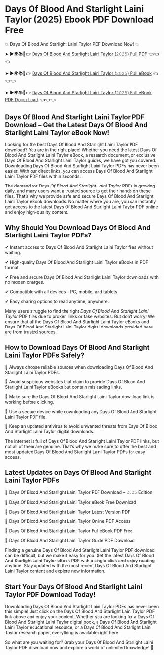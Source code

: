 # Days Of Blood And Starlight Laini Taylor (2025) Ebook PDF Download Free

💥 Days Of Blood And Starlight Laini Taylor PDF Download Now! 💥

➤ ►🌍📚📱👉 [Days Of Blood And Starlight Laini Taylor (𝟸𝟶𝟸𝟻) F𝚞ll PDF](https://getpdf.xyz/days-of-blood-and-starlight-laini-taylor) 👈👈👈


➤ ►🌍📚📱👉 [Days Of Blood And Starlight Laini Taylor (𝟸𝟶𝟸𝟻) F𝚞ll eBook](https://getpdf.xyz/days-of-blood-and-starlight-laini-taylor) 👈👈👈


➤ ►🌍📚📱👉 [Days Of Blood And Starlight Laini Taylor (𝟸𝟶𝟸𝟻) F𝚞ll eBook PDF D𝚘𝚠𝚗𝚕𝚘a𝚍](https://getpdf.xyz/days-of-blood-and-starlight-laini-taylor) 👈👈👈


## Days Of Blood And Starlight Laini Taylor PDF Download – Get the Latest Days Of Blood And Starlight Laini Taylor eBook Now!

Looking for the best Days Of Blood And Starlight Laini Taylor PDF download? You are in the right place! Whether you need the latest Days Of Blood And Starlight Laini Taylor eBook, a research document, or exclusive Days Of Blood And Starlight Laini Taylor guides, we have got you covered. Downloading Days Of Blood And Starlight Laini Taylor PDFs has never been easier. With our direct links, you can access Days Of Blood And Starlight Laini Taylor PDF files within seconds.

The demand for *Days Of Blood And Starlight Laini Taylor* PDFs is growing daily, and many users want a trusted source to get their hands on these files. That’s why we provide safe and secure Days Of Blood And Starlight Laini Taylor eBook downloads. No matter where you are, you can instantly get access to the latest Days Of Blood And Starlight Laini Taylor PDF online and enjoy high-quality content.

## Why Should You Download Days Of Blood And Starlight Laini Taylor PDFs?

✔ Instant access to Days Of Blood And Starlight Laini Taylor files without waiting.

✔ High-quality Days Of Blood And Starlight Laini Taylor eBooks in PDF format.

✔ Free and secure Days Of Blood And Starlight Laini Taylor downloads with no hidden charges.

✔ Compatible with all devices – PC, mobile, and tablets.

✔ Easy sharing options to read anytime, anywhere.

Many users struggle to find the right *Days Of Blood And Starlight Laini Taylor* PDF files due to broken links or fake websites. But don’t worry! We ensure that all the Days Of Blood And Starlight Laini Taylor eBooks and Days Of Blood And Starlight Laini Taylor digital downloads provided here are from trusted sources.

## How to Download Days Of Blood And Starlight Laini Taylor PDFs Safely?

📌 Always choose reliable sources when downloading Days Of Blood And Starlight Laini Taylor PDFs.

📌 Avoid suspicious websites that claim to provide Days Of Blood And Starlight Laini Taylor eBooks but contain misleading links.

📌 Make sure the Days Of Blood And Starlight Laini Taylor download link is working before clicking.

📌 Use a secure device while downloading any Days Of Blood And Starlight Laini Taylor PDF file.

📌 Keep an updated antivirus to avoid unwanted threats from Days Of Blood And Starlight Laini Taylor digital downloads.

The internet is full of Days Of Blood And Starlight Laini Taylor PDF links, but not all of them are genuine. That’s why we make sure to offer the best and most updated Days Of Blood And Starlight Laini Taylor PDFs for easy access.

## Latest Updates on Days Of Blood And Starlight Laini Taylor PDFs

🔹 Days Of Blood And Starlight Laini Taylor PDF Download – 𝟸𝟶𝟸𝟻 Edition

🔹 Days Of Blood And Starlight Laini Taylor eBook Free Download

🔹 Days Of Blood And Starlight Laini Taylor Latest Version PDF

🔹 Days Of Blood And Starlight Laini Taylor Online PDF Access

🔹 Days Of Blood And Starlight Laini Taylor Full eBook PDF Free

🔹 Days Of Blood And Starlight Laini Taylor Guide PDF Download

Finding a genuine Days Of Blood And Starlight Laini Taylor PDF download can be difficult, but we make it easy for you. Get the latest Days Of Blood And Starlight Laini Taylor eBook PDF with a single click and enjoy reading anytime. Stay updated with the most recent Days Of Blood And Starlight Laini Taylor content and explore new information.

## Start Your Days Of Blood And Starlight Laini Taylor PDF Download Today!

Downloading Days Of Blood And Starlight Laini Taylor PDFs has never been this simple! Just click on the Days Of Blood And Starlight Laini Taylor PDF link above and enjoy your content. Whether you are looking for a Days Of Blood And Starlight Laini Taylor digital book, a Days Of Blood And Starlight Laini Taylor educational resource, or a Days Of Blood And Starlight Laini Taylor research paper, everything is available right here.

So what are you waiting for? Grab your Days Of Blood And Starlight Laini Taylor PDF download now and explore a world of unlimited knowledge! 🚀
